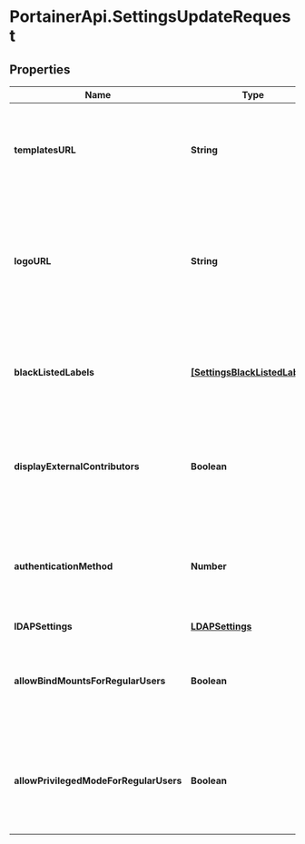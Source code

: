 # PortainerApi.SettingsUpdateRequest

## Properties
Name | Type | Description | Notes
------------ | ------------- | ------------- | -------------
**templatesURL** | **String** | URL to the templates that will be displayed in the UI when navigating to App Templates | 
**logoURL** | **String** | URL to a logo that will be displayed on the login page as well as on top of the sidebar. Will use default Portainer logo when value is empty string | [optional] 
**blackListedLabels** | [**[SettingsBlackListedLabels]**](SettingsBlackListedLabels.md) | A list of label name &amp; value that will be used to hide containers when querying containers | [optional] 
**displayExternalContributors** | **Boolean** | Whether to display or not external templates contributions as sub-menus in the UI. | [optional] 
**authenticationMethod** | **Number** | Active authentication method for the Portainer instance. Valid values are: 1 for managed or 2 for LDAP. | 
**lDAPSettings** | [**LDAPSettings**](LDAPSettings.md) |  | [optional] 
**allowBindMountsForRegularUsers** | **Boolean** | Whether non-administrator users should be able to use bind mounts when creating containers | [optional] 
**allowPrivilegedModeForRegularUsers** | **Boolean** | Whether non-administrator users should be able to use privileged mode when creating containers | [optional] 


